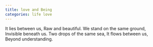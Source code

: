 ```yaml
---
title: love and Being
categories: life love
---
```


It lies between us,
Raw and beautiful.
We stand on the same ground,
Invisible beneath us.
Two drops of the same sea,
It flows between us,
Beyond understanding.
